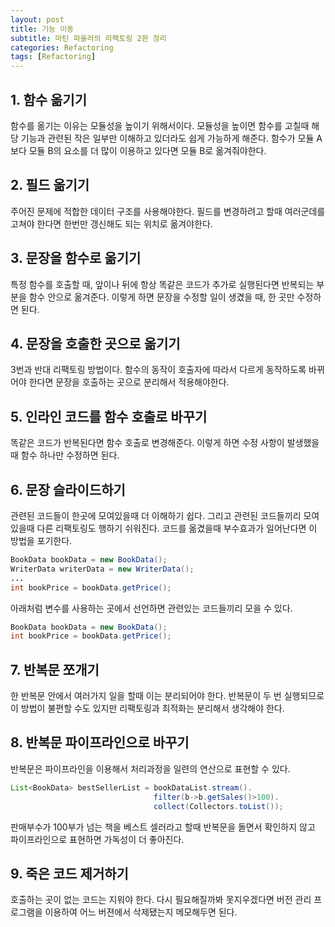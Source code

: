 ```yaml
---
layout: post
title: 기능 이동
subtitle: 마틴 파울러의 리팩토링 2판 정리
categories: Refactoring
tags: [Refactoring]
---
```


## 1. 함수 옮기기  
함수를 옮기는 이유는 모듈성을 높이기 위해서이다. 모듈성을 높이면 함수를 고칠때 해당 기능과 관련된 작은 일부만 이해하고 있더라도 쉽게 가능하게 해준다. 함수가 모듈 A보다 모듈 B의 요소를 더 많이 이용하고 있다면 모듈 B로 옮겨줘야한다.
## 2. 필드 옮기기  
주어진 문제에 적합한 데이터 구조를 사용해야한다. 필드를 변경하려고 할때 여러군데를 고쳐야 한다면 한번만 갱신해도 되는 위치로 옮겨야한다. 
## 3. 문장을 함수로 옮기기  
특정 함수를 호출할 때, 앞이나 뒤에 항상 똑같은 코드가 추가로 실행된다면 반복되는 부분을 함수 안으로 옮겨준다. 이렇게 하면 문장을 수정할 일이 생겼을 때, 한 곳만 수정하면 된다.
## 4. 문장을 호출한 곳으로 옮기기  
3번과 반대 리팩토링 방법이다. 함수의 동작이 호출자에 따라서 다르게 동작하도록 바뀌어야 한다면 문장을 호출하는 곳으로 분리해서 적용해야한다.
## 5. 인라인 코드를 함수 호출로 바꾸기  
똑같은 코드가 반복된다면 함수 호출로 변경해준다. 이렇게 하면 수정 사항이 발생했을때 함수 하나만 수정하면 된다. 
## 6. 문장 슬라이드하기  
관련된 코드들이 한곳에 모여있을때 더 이해하기 쉽다. 그리고 관련된 코드들끼리 모여있을때 다른 리팩토링도 행하기 쉬워진다. 코드를 옮겼을때 부수효과가 일어난다면 이 방법을 포기한다. 

```java
BookData bookData = new BookData();
WriterData writerData = new WriterData();
...
int bookPrice = bookData.getPrice();
```  
아래처럼 변수를 사용하는 곳에서 선언하면 관련있는 코드들끼리 모을 수 있다.

```java
BookData bookData = new BookData();
int bookPrice = bookData.getPrice();
``` 

## 7. 반복문 쪼개기  
한 반복문 안에서 여러가지 일을 할때 이는 분리되어야 한다. 반복문이 두 번 실행되므로 이 방법이 불편할 수도 있지만 리팩토링과 최적화는 분리해서 생각해야 한다.  

## 8. 반복문 파이프라인으로 바꾸기  
반복문은 파이프라인을 이용해서 처리과정을 일련의 연산으로 표현할 수 있다. 
```java
List<BookData> bestSellerList = bookDataList.stream().
                                filter(b->b.getSales()>100).
                                collect(Collectors.toList());
```  
판매부수가 100부가 넘는 책을 베스트 셀러라고 할때 반복문을 돌면서 확인하지 않고 파이프라인으로 표현하면 가독성이 더 좋아진다.  

## 9. 죽은 코드 제거하기  
호출하는 곳이 없는 코드는 지워야 한다. 다시 필요해질까봐 못지우겠다면 버전 관리 프로그램을 이용하여 어느 버젼에서 삭제됐는지 메모해두면 된다.
